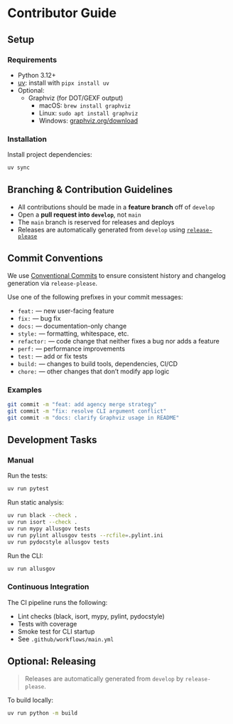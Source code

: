 # Contributor Guide

## Setup

### Requirements

- Python 3.12+
- [uv](https://github.com/astral-sh/uv): install with `pipx install uv`
- Optional:
  - Graphviz (for DOT/GEXF output)
    - macOS: `brew install graphviz`
    - Linux: `sudo apt install graphviz`
    - Windows: [graphviz.org/download](https://graphviz.org/download/)

### Installation

Install project dependencies:

```bash
uv sync
```

## Branching & Contribution Guidelines

- All contributions should be made in a **feature branch** off of `develop`
- Open a **pull request into `develop`**, not `main`
- The `main` branch is reserved for releases and deploys
- Releases are automatically generated from `develop` using [`release-please`](https://github.com/googleapis/release-please)

## Commit Conventions

We use [Conventional Commits](https://www.conventionalcommits.org/) to ensure consistent history and changelog generation via `release-please`.

Use one of the following prefixes in your commit messages:

- `feat:` — new user-facing feature
- `fix:` — bug fix
- `docs:` — documentation-only change
- `style:` — formatting, whitespace, etc.
- `refactor:` — code change that neither fixes a bug nor adds a feature
- `perf:` — performance improvements
- `test:` — add or fix tests
- `build:` — changes to build tools, dependencies, CI/CD
- `chore:` — other changes that don’t modify app logic

### Examples

```bash
git commit -m "feat: add agency merge strategy"
git commit -m "fix: resolve CLI argument conflict"
git commit -m "docs: clarify Graphviz usage in README"
```


## Development Tasks

### Manual

Run the tests:

```bash
uv run pytest
```

Run static analysis:

```bash
uv run black --check .
uv run isort --check .
uv run mypy allusgov tests
uv run pylint allusgov tests --rcfile=.pylint.ini
uv run pydocstyle allusgov tests
```

Run the CLI:

```bash
uv run allusgov
```

### Continuous Integration

The CI pipeline runs the following:

- Lint checks (black, isort, mypy, pylint, pydocstyle)
- Tests with coverage
- Smoke test for CLI startup
- See `.github/workflows/main.yml`

## Optional: Releasing

> Releases are automatically generated from `develop` by `release-please`.

To build locally:

```bash
uv run python -m build
```
